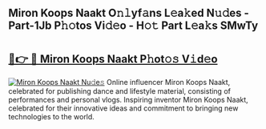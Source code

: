 ## Miron Koops Naakt O𝚗𝚕yf𝚊ns L𝚎a𝚔ed N𝚞𝚍es - Part-1Jb P𝚑𝚘tos Vi𝚍𝚎o - H𝚘𝚝 Part L𝚎a𝚔s SMwTy

# <h2><a href="http://kf217x.oniu.top/?m=Miron+Koops+Naakt">🔗👉 🔴 Miron Koops Naakt P𝚑ot𝚘𝚜 V𝚒d𝚎o</a></h2>

[![Miron Koops Naakt Nu𝚍e𝚜](https://i.imgur.com/0qMVB7G.gif)](http://kf217x.oniu.top/?m=Miron+Koops+Naakt)
Online influencer Miron Koops Naakt, celebrated for publishing dance and lifestyle material, consisting of performances and personal vlogs. Inspiring inventor Miron Koops Naakt, celebrated for their innovative ideas and commitment to bringing new technologies to the world.  
